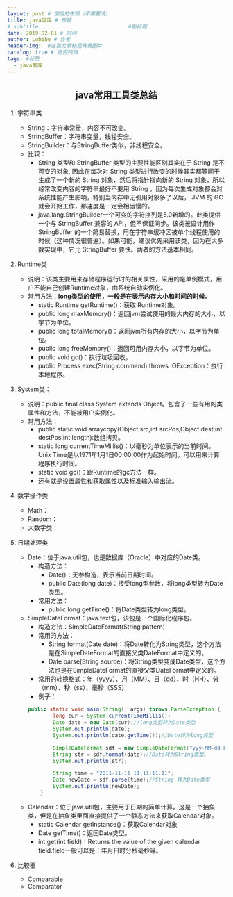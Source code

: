 ```yaml
---
layout: post # 使用的布局（不需要改）
title: java类库 # 标题
# subtitle:                            #副标题
date: 2019-02-01 # 时间
author: Lubibo # 作者
header-img:  #这篇文章标题背景图片
catalog: true # 是否归档
tags: #标签
  - java类库
---
```


## <center> java常用工具类总结 </center>

1. 字符串类
    - String：字符串常量，内容不可改变。
    - StringBuffer：字符串变量，线程安全。
    - StringBuilder：与StringBuffer类似，非线程安全。
    - 比较：
        - String 类型和 StringBuffer 类型的主要性能区别其实在于 String 是不可变的对象, 因此在每次对 String 类型进行改变的时候其实都等同于生成了一个新的 String 对象，然后将指针指向新的 String 对象，所以经常改变内容的字符串最好不要用 String ，因为每次生成对象都会对系统性能产生影响，特别当内存中无引用对象多了以后， JVM 的 GC 就会开始工作，那速度是一定会相当慢的。
        - java.lang.StringBuilder一个可变的字符序列是5.0新增的。此类提供一个与 StringBuffer 兼容的 API，但不保证同步。该类被设计用作 StringBuffer 的一个简易替换，用在字符串缓冲区被单个线程使用的时候（这种情况很普遍）。如果可能，建议优先采用该类，因为在大多数实现中，它比 StringBuffer 要快。两者的方法基本相同。

2. Runtime类
    - 说明：该类主要用来存储程序运行时的相关属性，采用的是单例模式，用户不能自己创建Runtime对象，由系统自动实例化。
    - 常用方法：**long类型的使用，一般是在表示内存大小和时间的时候。**
        - static Runtime getRuntime()：获取 Runtime对象。
        - public long 	maxMemory()：返回jvm尝试使用的最大内存的大小，以字节为单位。
        - public long 	totalMemory()：返回jvm所有内存的大小，以字节为单位。
        - public long 	freeMemory()：返回可用内存大小，以字节为单位。
        - public void 	gc()：执行垃圾回收。
        - public Process exec(String command) throws IOException：执行本地程序。

3. System类：
    - 说明：public final class System extends Object。包含了一些有用的类属性和方法，不能被用户实例化。
    - 常用方法：
        - public static void arraycopy(Object src,int srcPos,Object dest,int destPos,int length):数组拷贝。
        - static long 	currentTimeMillis()：以毫秒为单位表示的当前时间。Unix Time是以1971年1月1日00:00:00作为起始时间。可以用来计算程序执行时间。
        - static void 	gc()：跟Runtime的gc方法一样。
        - 还有就是设置属性和获取属性以及标准输入输出流。

4. 数字操作类
    - Math：
    - Random：
    - 大数字类：

5. 日期处理类
    - Date：位于java.util包，也是数据库（Oracle）中对应的Date类。
        - 构造方法：
            - Date()：无参构造，表示当前日期时间。
            - public Date(long date)：接受long型参数，将long类型转为Date类型。
        - 常用方法：
            - public long getTime()：将Date类型转为long类型。
    - SimpleDateFormat：java.text包，该包是一个国际化程序包。
        - 构造方法：SimpleDateFormat(String pattern)
        - 常用的方法：
            - String 	format(Date date)：将Date转化为String类型，这个方法是在SimpleDateFormat的直接父类DateFormat中定义的。
            - Date 	parse(String source)：将String类型变成Date类型，这个方法也是在SimpleDateFormat的直接父类DateFormat中定义的。
        - 常用的转换格式：年（yyyy）、月（MM）、日（dd）、时（HH）、分（mm）、秒（ss）、毫秒（SSS）
        - 例子：<br>
        ```java
        public static void main(String[] args) throws ParseException {
                long cur = System.currentTimeMillis();
                Date date = new Date(cur);//long类型转为Date类型
                System.out.println(date);
                System.out.println(date.getTime());//Date转为long类型

                SimpleDateFormat sdf = new SimpleDateFormat("yyy-MM-dd HH:mm:ss.SSS");
                String str = sdf.format(date);//Date转为String类型。
                System.out.println(str);

                String time = "2011-11-11 11:11:11.11";
                Date newDate = sdf.parse(time);//String 转为Date类型
                System.out.println(newDate);
            }
        ```
    - Calendar：位于java.util包，主要用于日期的简单计算。这是一个抽象类，但是在抽象类里面直接提供了一个静态方法来获取Calendar对象。
        - static Calendar 	getInstance()：获取Calendar对象
        - Date 	getTime()：返回Date类型。
        - int 	get(int field)：Returns the value of the given calendar field.field一般可以是：年月日时分秒毫秒等。

6. 比较器
    - Comparable<T>
    - Comparator<T>
